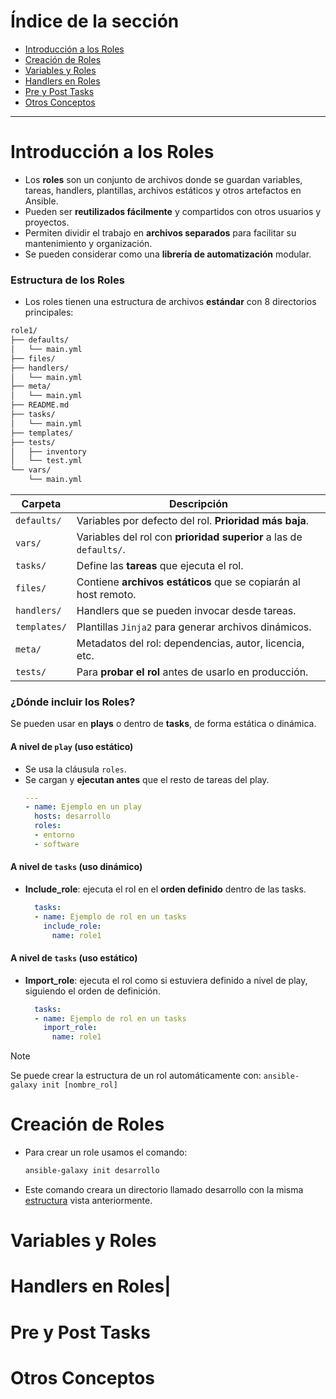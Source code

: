 # Índice de la sección
- [Introducción a los Roles](#introducción-a-los-roles)
- [Creación de Roles](#creación-de-roles)
- [Variables y Roles](#variables-y-roles)
- [Handlers en Roles](#handlers-en-roles)
- [Pre y Post Tasks](#pre-y-post-tasks)
- [Otros Conceptos](#otros-conceptos)

---
# Introducción a los Roles
- Los **roles** son un conjunto de archivos donde se guardan variables, tareas, handlers, plantillas, archivos estáticos y otros artefactos en Ansible.
- Pueden ser **reutilizados fácilmente** y compartidos con otros usuarios y proyectos.
- Permiten dividir el trabajo en **archivos separados** para facilitar su mantenimiento y organización.
- Se pueden considerar como una **librería de automatización** modular.
### Estructura de los Roles
- Los roles tienen una estructura de archivos **estándar** con 8 directorios principales:
```bash
role1/
├── defaults/
│   └── main.yml
├── files/
├── handlers/
│   └── main.yml
├── meta/
│   └── main.yml
├── README.md
├── tasks/
│   └── main.yml
├── templates/
├── tests/
│   ├── inventory
│   └── test.yml
└── vars/
    └── main.yml
```

| **Carpeta**  | **Descripción**                                                    |
| ------------ | ------------------------------------------------------------------ |
| `defaults/`  | Variables por defecto del rol. **Prioridad más baja**.             |
| `vars/`      | Variables del rol con **prioridad superior** a las de `defaults/`. |
| `tasks/`     | Define las **tareas** que ejecuta el rol.                          |
| `files/`     | Contiene **archivos estáticos** que se copiarán al host remoto.    |
| `handlers/`  | Handlers que se pueden invocar desde tareas.                       |
| `templates/` | Plantillas `Jinja2` para generar archivos dinámicos.               |
| `meta/`      | Metadatos del rol: dependencias, autor, licencia, etc.             |
| `tests/`     | Para **probar el rol** antes de usarlo en producción.              |
### ¿Dónde incluir los Roles?
Se pueden usar en **plays** o dentro de **tasks**, de forma estática o dinámica.
#### A nivel de `play` (uso estático)
- Se usa la cláusula `roles`.
- Se cargan y **ejecutan antes** que el resto de tareas del play.
	```YAML
	---
	- name: Ejemplo en un play
	  hosts: desarrollo
	  roles:
	  - entorno
	  - software
	```
#### A nivel de `tasks` (uso dinámico)
- **Include_role**: ejecuta el rol en el **orden definido** dentro de las tasks.
	```YAML
	  tasks:
	  - name: Ejemplo de rol en un tasks
	    include_role:
	      name: role1
	```
#### A nivel de `tasks` (uso estático)
- **Import_role**: ejecuta el rol como si estuviera definido a nivel de play, siguiendo el orden de definición.
	```YAML
	  tasks:
	  - name: Ejemplo de rol en un tasks
	    import_role:
	      name: role1
	```

> [!Note]
> Se puede crear la estructura de un rol automáticamente con:
> `ansible-galaxy init [nombre_rol]`
# Creación de Roles
- Para crear un role usamos el comando:
	```Bash
	ansible-galaxy init desarrollo
	```
- Este comando creara un directorio llamado desarrollo con la misma [estructura](#estructura-de-los-roles) vista anteriormente.


































# Variables y Roles

# Handlers en Roles|

# Pre y Post Tasks

# Otros Conceptos

[^1]: HOla
